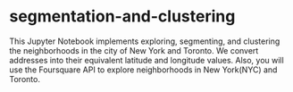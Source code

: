 # segmentation-and-clustering
This Jupyter Notebook implements exploring, segmenting, and clustering the neighborhoods in the city of New York and Toronto. We convert addresses into their equivalent latitude and longitude values. Also, you will use the Foursquare API to explore neighborhoods in New York(NYC) and Toronto.
